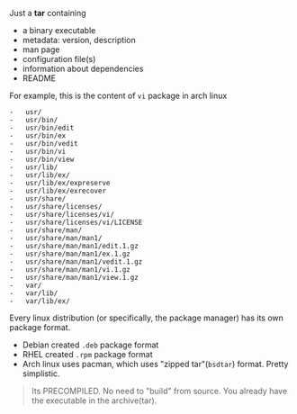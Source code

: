 Just a **tar** containing
- a binary executable
- metadata: version, description
- man page
- configuration file(s)
- information about dependencies
- README

For example, this is the content of `vi` package in arch linux
```
-   usr/
-   usr/bin/
-   usr/bin/edit
-   usr/bin/ex
-   usr/bin/vedit
-   usr/bin/vi
-   usr/bin/view
-   usr/lib/
-   usr/lib/ex/
-   usr/lib/ex/expreserve
-   usr/lib/ex/exrecover
-   usr/share/
-   usr/share/licenses/
-   usr/share/licenses/vi/
-   usr/share/licenses/vi/LICENSE
-   usr/share/man/
-   usr/share/man/man1/
-   usr/share/man/man1/edit.1.gz
-   usr/share/man/man1/ex.1.gz
-   usr/share/man/man1/vedit.1.gz
-   usr/share/man/man1/vi.1.gz
-   usr/share/man/man1/view.1.gz
-   var/
-   var/lib/
-   var/lib/ex/
```

Every linux distribution (or specifically, the package manager) has its own package format.
- Debian created `.deb` package format
- RHEL created `.rpm` package format
- Arch linux uses pacman, which uses "zipped tar"(`bsdtar`) format. Pretty simplistic. 


> Its PRECOMPILED. No need to "build" from source. You already have the executable in the archive(tar). 

